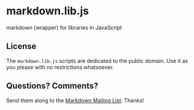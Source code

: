 # markdown.lib.js

markdown (wrapper) for libraries in JavaScript




## License

The `markdown.lib.js` scripts are dedicated to the public domain.
Use it as you please with no restrictions whatsoever.

## Questions? Comments?

Send them along to the [Markdown Mailing List](http://six.pairlist.net/mailman/listinfo/markdown-discuss).
Thanks!
